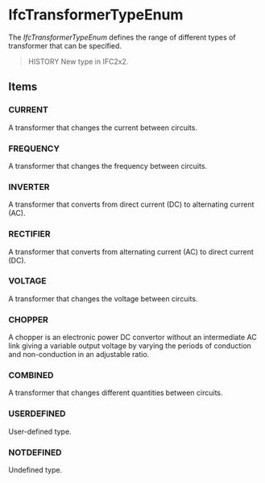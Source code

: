 # IfcTransformerTypeEnum

The _IfcTransformerTypeEnum_ defines the range of different types of transformer that can be specified.
<!-- end of short definition -->


> HISTORY New type in IFC2x2.

## Items

### CURRENT
A transformer that changes the current between circuits.

### FREQUENCY
A transformer that changes the frequency between circuits.

### INVERTER
A transformer that converts from direct current (DC) to alternating current (AC).

### RECTIFIER
A transformer that converts from alternating current (AC) to direct current (DC).

### VOLTAGE
A transformer that changes the voltage between circuits.

### CHOPPER
A chopper is an electronic power DC convertor without an intermediate AC link giving a variable output voltage by varying the periods of conduction and non-conduction in an adjustable ratio.

### COMBINED
A transformer that changes different quantities<b> </b>between circuits.

### USERDEFINED
User-defined type.

### NOTDEFINED
Undefined type.
